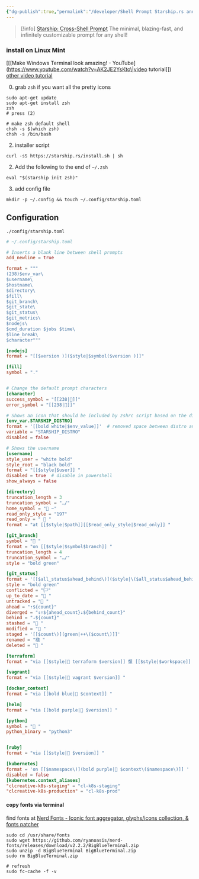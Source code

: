 ```yaml
---
{"dg-publish":true,"permalink":"/developer/Shell Prompt Starship.rs and ZSH/","noteIcon":""}
---
```



> [!info] [Starship: Cross-Shell Prompt](https://starship.rs/)
> The minimal, blazing-fast, and infinitely customizable prompt for any shell!

### install on Linux Mint
[[[Make Windows Terminal look amazing! - YouTube](https://www.youtube.com/watch?v=AK2JE2YsKto\|video tutorial]])  
[other video tutorial](https://www.youtube.com/watch?v=VgTu1_92U0U&t=176s)

0. grab `zsh` if you want all the pretty icons
```shell
sudo apt-get update
sudo apt-get install zsh
zsh
# press (2)

# make zsh default shell
chsh -s $(which zsh)
chsh -s /bin/bash
```
2. installer script
```shell
curl -sS https://starship.rs/install.sh | sh
```
2. Add the following to the end of `~/.zsh`
```shell
eval "$(starship init zsh)"
```
3. add config file 
```shell
mkdir -p ~/.config && touch ~/.config/starship.toml
```

## Configuration
`./config/starship.toml`
```toml
# ~/.config/starship.toml

# Inserts a blank line between shell prompts
add_newline = true

format = """
(238)$env_var\
$username\
$hostname\
$directory\
$fill\
$git_branch\
$git_state\
$git_status\
$git_metrics\
$nodejs\
$cmd_duration $jobs $time\
$line_break\
$character"""

[nodejs]
format = "[[$version )]($style|$symbol($version )]]"

[fill]
symbol = "."


# Change the default prompt characters
[character]
success_symbol = "[[238|]]"
error_symbol = "[[238|]]"

# Shows an icon that should be included by zshrc script based on the distribution or os
[env_var.STARSHIP_DISTRO]
format = '[[bold white|$env_value]]'  # removed space between distro and rest for pwsh
variable = "STARSHIP_DISTRO"
disabled = false

# Shows the username
[username]
style_user = "white bold"
style_root = "black bold"
format = "[[$style|$user]] "
disabled = true  # disable in powershell
show_always = false

[directory]
truncation_length = 3
truncation_symbol = "…/"
home_symbol = " ~"
read_only_style = "197"
read_only = "  "
format = "at [[$style|$path]][[$read_only_style|$read_only]] "

[git_branch]
symbol = " "
format = "on [[$style|$symbol$branch]] "
truncation_length = 4
truncation_symbol = "…/"
style = "bold green"

[git_status]
format = '[[$all_status$ahead_behind\)]($style|\($all_status$ahead_behind\)]] '
style = "bold green"
conflicted = "🏳"
up_to_date = " "
untracked = " "
ahead = "⇡${count}"
diverged = "⇕⇡${ahead_count}⇣${behind_count}"
behind = "⇣${count}"
stashed = " "
modified = " "
staged = '[[$count\)](green|++\($count\)]]'
renamed = "襁 "
deleted = " "

[terraform]
format = "via [[$style| terraform $version]] 壟 [[$style|$workspace]] "

[vagrant]
format = "via [[$style| vagrant $version]] "

[docker_context]
format = "via [[bold blue| $context]] "

[helm]
format = "via [[bold purple| $version]] "

[python]
symbol = " "
python_binary = "python3"


[ruby]
format = "via [[$style| $version]] "

[kubernetes]
format = 'on [[$namespace\)](bold purple| $context\($namespace\)]] '
disabled = false
[kubernetes.context_aliases]
"clcreative-k8s-staging" = "cl-k8s-staging"
"clcreative-k8s-production" = "cl-k8s-prod"
```

#### copy fonts via terminal
find fonts at [Nerd Fonts - Iconic font aggregator, glyphs/icons collection, & fonts patcher](https://www.nerdfonts.com/font-downloads)
```shell
sudo cd /usr/share/fonts
sudo wget https://github.com/ryanoasis/nerd-fonts/releases/download/v2.2.2/BigBlueTerminal.zip
sudo unzip -d BigBlueTerminal BigBlueTerminal.zip 
sudo rm BigBlueTerminal.zip 

# refresh 
sudo fc-cache -f -v
```